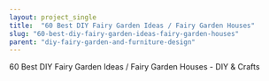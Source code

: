 ```yaml
---
layout: project_single
title:  "60 Best DIY Fairy Garden Ideas / Fairy Garden Houses"
slug: "60-best-diy-fairy-garden-ideas-fairy-garden-houses"
parent: "diy-fairy-garden-and-furniture-design"
---
```

60 Best DIY Fairy Garden Ideas / Fairy Garden Houses - DIY & Crafts